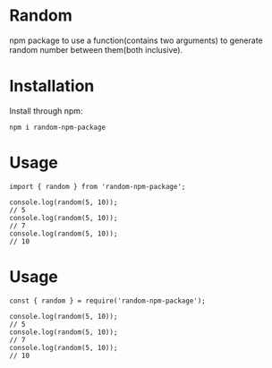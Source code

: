 # Random

npm package to use a function(contains two arguments) to generate random number between them(both inclusive).


# Installation

Install through npm:

`npm i random-npm-package`

# Usage

```
import { random } from 'random-npm-package';

console.log(random(5, 10));
// 5
console.log(random(5, 10));
// 7
console.log(random(5, 10));
// 10

```

# Usage

```
const { random } = require('random-npm-package');

console.log(random(5, 10));
// 5
console.log(random(5, 10));
// 7
console.log(random(5, 10));
// 10

```

